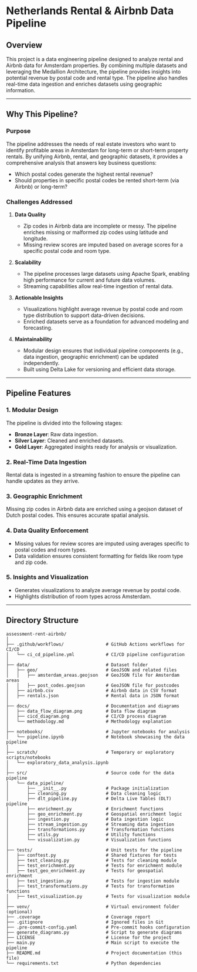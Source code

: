 # Netherlands Rental & Airbnb Data Pipeline

## **Overview**

This project is a data engineering pipeline designed to analyze rental and Airbnb data for Amsterdam properties. By combining multiple datasets and leveraging the Medallion Architecture, the pipeline provides insights into potential revenue by postal code and rental type. The pipeline also handles real-time data ingestion and enriches datasets using geographic information.

---

## **Why This Pipeline?**

### **Purpose**
The pipeline addresses the needs of real estate investors who want to identify profitable areas in Amsterdam for long-term or short-term property rentals. By unifying Airbnb, rental, and geographic datasets, it provides a comprehensive analysis that answers key business questions:
- Which postal codes generate the highest rental revenue?
- Should properties in specific postal codes be rented short-term (via Airbnb) or long-term?

### **Challenges Addressed**
1. **Data Quality**
   - Zip codes in Airbnb data are incomplete or messy. The pipeline enriches missing or malformed zip codes using latitude and longitude.
   - Missing review scores are imputed based on average scores for a specific postal code and room type.

2. **Scalability**
   - The pipeline processes large datasets using Apache Spark, enabling high performance for current and future data volumes.
   - Streaming capabilities allow real-time ingestion of rental data.

3. **Actionable Insights**
   - Visualizations highlight average revenue by postal code and room type distribution to support data-driven decisions.
   - Enriched datasets serve as a foundation for advanced modeling and forecasting.

4. **Maintainability**
   - Modular design ensures that individual pipeline components (e.g., data ingestion, geographic enrichment) can be updated independently.
   - Built using Delta Lake for versioning and efficient data storage.

---

## **Pipeline Features**

### **1. Modular Design**
The pipeline is divided into the following stages:
- **Bronze Layer**: Raw data ingestion.
- **Silver Layer**: Cleaned and enriched datasets.
- **Gold Layer**: Aggregated insights ready for analysis or visualization.

### **2. Real-Time Data Ingestion**
Rental data is ingested in a streaming fashion to ensure the pipeline can handle updates as they arrive.

### **3. Geographic Enrichment**
Missing zip codes in Airbnb data are enriched using a geojson dataset of Dutch postal codes. This ensures accurate spatial analysis.

### **4. Data Quality Enforcement**
- Missing values for review scores are imputed using averages specific to postal codes and room types.
- Data validation ensures consistent formatting for fields like room type and zip code.

### **5. Insights and Visualization**
- Generates visualizations to analyze average revenue by postal code.
- Highlights distribution of room types across Amsterdam.

---

## **Directory Structure**

```plaintext
assessment-rent-airbnb/
│
├── .github/workflows/                # GitHub Actions workflows for CI/CD
│   └── ci_cd_pipeline.yml            # CI/CD pipeline configuration
│
├── data/                             # Dataset folder
│   ├── geo/                          # GeoJSON and related files
│   │   ├── amsterdam_areas.geojson   # GeoJSON file for Amsterdam areas
│   │   ├── post_codes.geojson        # GeoJSON file for postcodes
│   ├── airbnb.csv                    # Airbnb data in CSV format
│   ├── rentals.json                  # Rental data in JSON format
│
├── docs/                             # Documentation and diagrams
│   ├── data_flow_diagram.png         # Data flow diagram
│   ├── cicd_diagram.png              # CI/CD process diagram
│   └── methodology.md                # Methodology explanation
│
├── notebooks/                        # Jupyter notebooks for analysis
│   └── pipeline.ipynb                # Notebook showcasing the data pipeline
│
├── scratch/                          # Temporary or exploratory scripts/notebooks
│   └── exploratory_data_analysis.ipynb
│
├── src/                              # Source code for the data pipeline
│   └── data_pipeline/
│       ├── __init__.py               # Package initialization
│       ├── cleaning.py               # Data cleaning logic
│       ├── dlt_pipeline.py           # Delta Live Tables (DLT) pipeline
│       ├── enrichment.py             # Enrichment functions
│       ├── geo_enrichment.py         # Geospatial enrichment logic
│       ├── ingestion.py              # Data ingestion logic
│       ├── stream_ingestion.py       # Streaming data ingestion
│       ├── transformations.py        # Transformation functions
│       ├── utils.py                  # Utility functions
│       └── visualization.py          # Visualization functions
│
├── tests/                            # Unit tests for the pipeline
│   ├── conftest.py                   # Shared fixtures for tests
│   ├── test_cleaning.py              # Tests for cleaning module
│   ├── test_enrichment.py            # Tests for enrichment module
│   ├── test_geo_enrichment.py        # Tests for geospatial enrichment
│   ├── test_ingestion.py             # Tests for ingestion module
│   ├── test_transformations.py       # Tests for transformation functions
│   ├── test_visualization.py         # Tests for visualization module
│
├── venv/                             # Virtual environment folder (optional)
├── .coverage                         # Coverage report
├── .gitignore                        # Ignored files in Git
├── .pre-commit-config.yaml           # Pre-commit hooks configuration
├── generate_diagrams.py              # Script to generate diagrams
├── LICENSE                           # License for the project
├── main.py                           # Main script to execute the pipeline
├── README.md                         # Project documentation (this file)
└── requirements.txt                  # Python dependencies
